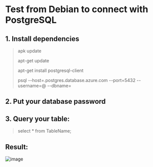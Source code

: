 # Test from Debian to connect with PostgreSQL

## 1. Install dependencies 

> apk update	
> 
> apt-get update 
> 
> apt-get install postgresql-client  
> 
> psql --host=<PostgreSQLServerName>.postgres.database.azure.com --port=5432 --username=<user>@<PostgreSQLServerName> --dbname=<database>
  
## 2. Put your database password 

## 3. Query your table:
> select * from TableName;

## Result:
![image](https://user-images.githubusercontent.com/36493244/136130699-b7ba3685-c5a1-4f11-80ff-e8ba33142f02.png)










